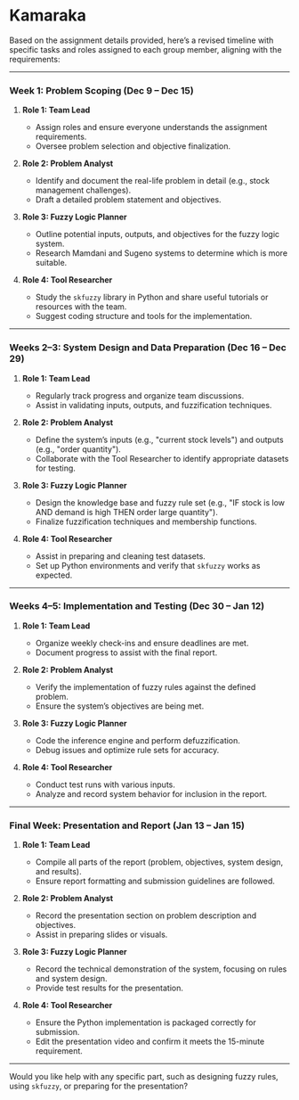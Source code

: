 # Kamaraka

Based on the assignment details provided, here’s a revised timeline with specific tasks and roles assigned to each group member, aligning with the requirements:

---

### **Week 1: Problem Scoping (Dec 9 – Dec 15)**
1. **Role 1: Team Lead**  
   - Assign roles and ensure everyone understands the assignment requirements.
   - Oversee problem selection and objective finalization.

2. **Role 2: Problem Analyst**  
   - Identify and document the real-life problem in detail (e.g., stock management challenges).
   - Draft a detailed problem statement and objectives.

3. **Role 3: Fuzzy Logic Planner**  
   - Outline potential inputs, outputs, and objectives for the fuzzy logic system.
   - Research Mamdani and Sugeno systems to determine which is more suitable.

4. **Role 4: Tool Researcher**  
   - Study the `skfuzzy` library in Python and share useful tutorials or resources with the team.
   - Suggest coding structure and tools for the implementation.

---

### **Weeks 2–3: System Design and Data Preparation (Dec 16 – Dec 29)**

1. **Role 1: Team Lead**  
   - Regularly track progress and organize team discussions.
   - Assist in validating inputs, outputs, and fuzzification techniques.

2. **Role 2: Problem Analyst**  
   - Define the system’s inputs (e.g., "current stock levels") and outputs (e.g., "order quantity").
   - Collaborate with the Tool Researcher to identify appropriate datasets for testing.

3. **Role 3: Fuzzy Logic Planner**  
   - Design the knowledge base and fuzzy rule set (e.g., "IF stock is low AND demand is high THEN order large quantity").
   - Finalize fuzzification techniques and membership functions.

4. **Role 4: Tool Researcher**  
   - Assist in preparing and cleaning test datasets.
   - Set up Python environments and verify that `skfuzzy` works as expected.

---

### **Weeks 4–5: Implementation and Testing (Dec 30 – Jan 12)**

1. **Role 1: Team Lead**  
   - Organize weekly check-ins and ensure deadlines are met.
   - Document progress to assist with the final report.

2. **Role 2: Problem Analyst**  
   - Verify the implementation of fuzzy rules against the defined problem.
   - Ensure the system’s objectives are being met.

3. **Role 3: Fuzzy Logic Planner**  
   - Code the inference engine and perform defuzzification.
   - Debug issues and optimize rule sets for accuracy.

4. **Role 4: Tool Researcher**  
   - Conduct test runs with various inputs.
   - Analyze and record system behavior for inclusion in the report.

---

### **Final Week: Presentation and Report (Jan 13 – Jan 15)**

1. **Role 1: Team Lead**  
   - Compile all parts of the report (problem, objectives, system design, and results).
   - Ensure report formatting and submission guidelines are followed.

2. **Role 2: Problem Analyst**  
   - Record the presentation section on problem description and objectives.
   - Assist in preparing slides or visuals.

3. **Role 3: Fuzzy Logic Planner**  
   - Record the technical demonstration of the system, focusing on rules and system design.
   - Provide test results for the presentation.

4. **Role 4: Tool Researcher**  
   - Ensure the Python implementation is packaged correctly for submission.
   - Edit the presentation video and confirm it meets the 15-minute requirement.

---

Would you like help with any specific part, such as designing fuzzy rules, using `skfuzzy`, or preparing for the presentation?

